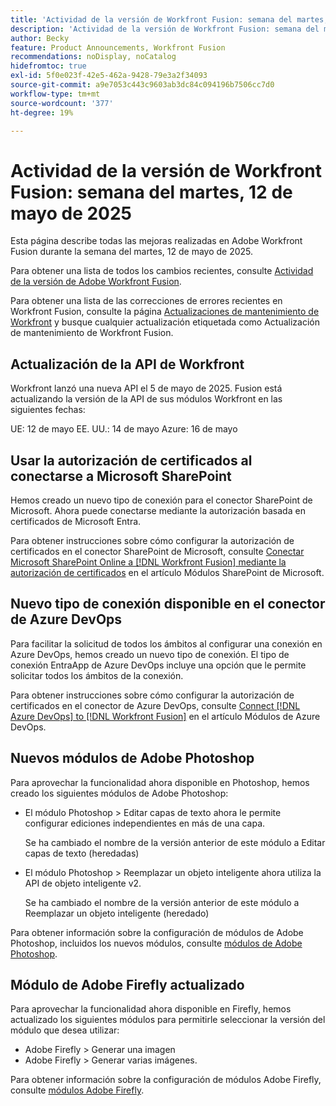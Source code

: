 ```yaml
---
title: 'Actividad de la versión de Workfront Fusion: semana del martes, 12 de mayo de 2025'
description: 'Actividad de la versión de Workfront Fusion: semana del martes, 12 de mayo de 2025'
author: Becky
feature: Product Announcements, Workfront Fusion
recommendations: noDisplay, noCatalog
hidefromtoc: true
exl-id: 5f0e023f-42e5-462a-9428-79e3a2f34093
source-git-commit: a9e7053c443c9603ab3dc84c094196b7506cc7d0
workflow-type: tm+mt
source-wordcount: '377'
ht-degree: 19%

---
```


# Actividad de la versión de Workfront Fusion: semana del martes, 12 de mayo de 2025

Esta página describe todas las mejoras realizadas en Adobe Workfront Fusion durante la semana del martes, 12 de mayo de 2025.

Para obtener una lista de todos los cambios recientes, consulte [Actividad de la versión de Adobe Workfront Fusion](/help/workfront-fusion/fusion-product-releases/fusion-release-activity.md).

Para obtener una lista de las correcciones de errores recientes en Workfront Fusion, consulte la página [Actualizaciones de mantenimiento de Workfront](https://experienceleague.adobe.com/es/docs/workfront-known-issues/releases/current-updates) y busque cualquier actualización etiquetada como Actualización de mantenimiento de Workfront Fusion.

## Actualización de la API de Workfront

Workfront lanzó una nueva API el 5 de mayo de 2025. Fusion está actualizando la versión de la API de sus módulos Workfront en las siguientes fechas:

UE: 12 de mayo
EE. UU.: 14 de mayo
Azure: 16 de mayo

## Usar la autorización de certificados al conectarse a Microsoft SharePoint

Hemos creado un nuevo tipo de conexión para el conector SharePoint de Microsoft. Ahora puede conectarse mediante la autorización basada en certificados de Microsoft Entra.

Para obtener instrucciones sobre cómo configurar la autorización de certificados en el conector SharePoint de Microsoft, consulte [Conectar Microsoft SharePoint Online a [!DNL Workfront Fusion] mediante la autorización de certificados](/help/workfront-fusion/references/apps-and-modules/third-party-connectors/sharepoint-modules.md#connect-microsoft-sharepoint-online-to-workfront-fusion-using-certificate-authorization) en el artículo Módulos SharePoint de Microsoft.

## Nuevo tipo de conexión disponible en el conector de Azure DevOps

Para facilitar la solicitud de todos los ámbitos al configurar una conexión en Azure DevOps, hemos creado un nuevo tipo de conexión. El tipo de conexión EntraApp de Azure DevOps incluye una opción que le permite solicitar todos los ámbitos de la conexión.

Para obtener instrucciones sobre cómo configurar la autorización de certificados en el conector de Azure DevOps, consulte [Connect [!DNL Azure DevOps] to [!DNL Workfront Fusion]](/help/workfront-fusion/references/apps-and-modules/third-party-connectors/azure-dev-ops.md#connect-azure-devops-to-workfront-fusion) en el artículo Módulos de Azure DevOps.

## Nuevos módulos de Adobe Photoshop

Para aprovechar la funcionalidad ahora disponible en Photoshop, hemos creado los siguientes módulos de Adobe Photoshop:

* El módulo Photoshop > Editar capas de texto ahora le permite configurar ediciones independientes en más de una capa.

  Se ha cambiado el nombre de la versión anterior de este módulo a Editar capas de texto (heredadas)
* El módulo Photoshop > Reemplazar un objeto inteligente ahora utiliza la API de objeto inteligente v2.

  Se ha cambiado el nombre de la versión anterior de este módulo a Reemplazar un objeto inteligente (heredado)

Para obtener información sobre la configuración de módulos de Adobe Photoshop, incluidos los nuevos módulos, consulte [módulos de Adobe Photoshop](/help/workfront-fusion/references/apps-and-modules/adobe-connectors/adobe-photoshop-modules.md).

## Módulo de Adobe Firefly actualizado

Para aprovechar la funcionalidad ahora disponible en Firefly, hemos actualizado los siguientes módulos para permitirle seleccionar la versión del módulo que desea utilizar:

* Adobe Firefly > Generar una imagen
* Adobe Firefly > Generar varias imágenes.

Para obtener información sobre la configuración de módulos Adobe Firefly, consulte [módulos Adobe Firefly](/help/workfront-fusion/references/apps-and-modules/adobe-connectors/adobe-firefly-modules.md).
